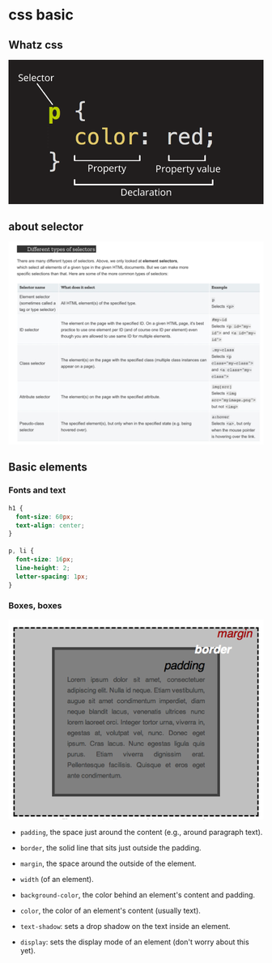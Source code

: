 # css basic
## Whatz css
![](media/15887504643185/15887504836371.png)
## about selector
![-w997](media/15887504643185/15887505474300.jpg)

## Basic elements 
### Fonts and text
```css
h1 {
  font-size: 60px;
  text-align: center;
}

p, li {
  font-size: 16px;    
  line-height: 2;
  letter-spacing: 1px;
}

```
### Boxes, boxes
![](media/15887504643185/15887506818882.png)

- `padding`, the space just around the content (e.g., around paragraph text).
- `border`, the solid line that sits just outside the padding.
- `margin`, the space around the outside of the element.

- `width` (of an element).
- `background-color`, the color behind an element's content and padding.
- `color`, the color of an element's content (usually text).
- `text-shadow`: sets a drop shadow on the text inside an element.
- `display`: sets the display mode of an element (don't worry about this yet).